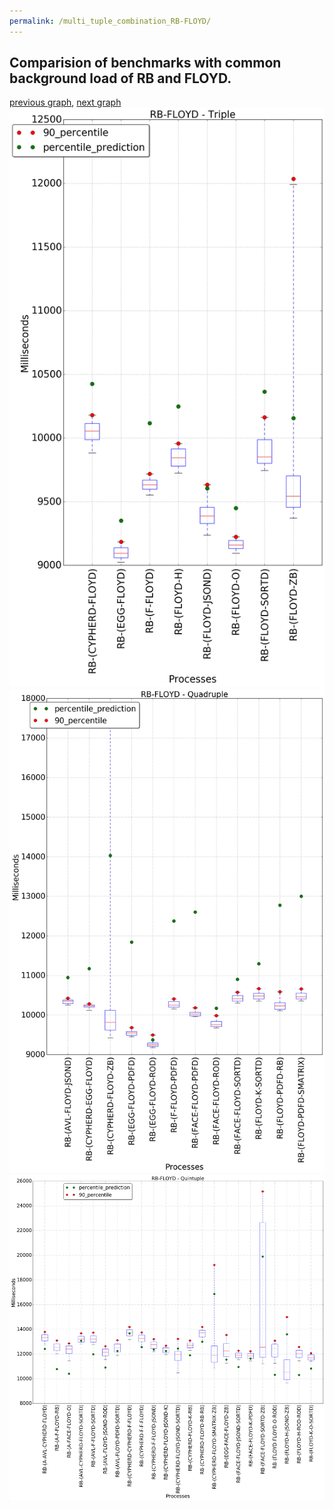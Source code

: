 ```yaml
---
permalink: /multi_tuple_combination_RB-FLOYD/
---
```



## Comparision of benchmarks with common background load of RB and FLOYD.

[previous graph](../multi_tuple_combination_RB-FACE/), [next graph](../multi_tuple_combination_RB-F/)
![graph figure](./images/triple/RB/RB-FLOYD_box.png)![graph figure](./images/quadruple/RB/RB-FLOYD_box.png)![graph figure](./images/quintuple/RB/RB-FLOYD_box.png)